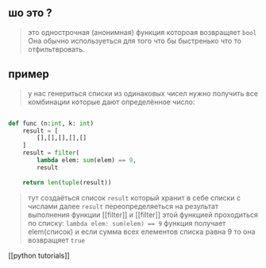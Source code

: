 
## шо это ?
> это однострочная (анонимная) функция котороая
> возвращяет `bool`
> Она обычно используеться для того что бы быстренько что то
> отфильтвровать.

## пример
> у нас генериться списки из одинаковых чисел нужно получить все
> комбинации которые дают определённое число:

```python

def func (n:int, k: int)
	result = [  
	    [],[],[],[],[]
	]  
	result = filter(
		lambda elem: sum(elem) == 9,
		result
	  
	return len(tuple(result))
```
> тут создаёться список `result` который хранит в себе списки с числами
> далее `result` переопределяеться на результат выполнения функции
>  [[filter]] и [[filter]] этой функцией проходиться по списку:
>  `lambda elem: sum(elem) == 9` функция получает elem(список) и если
>  сумма всех елементов списка равна 9 то она возвращяет `true` 

[[python tutorials]]